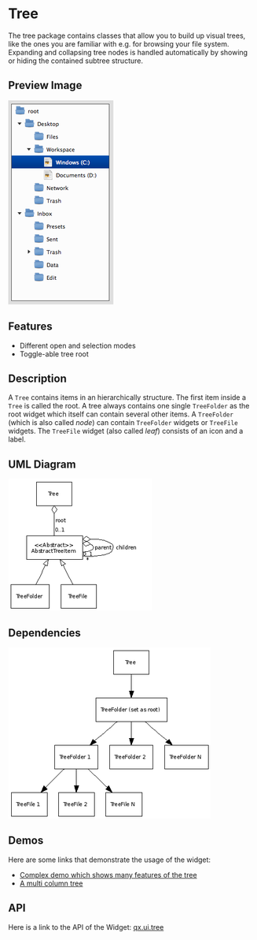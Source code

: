 Tree
====

The tree package contains classes that allow you to build up visual trees, like the ones you are familiar with e.g. for browsing your file system. Expanding and collapsing tree nodes is handled automatically by showing or hiding the contained subtree structure.

Preview Image
-------------

![tree.png](tree.png)

Features
--------

-   Different open and selection modes
-   Toggle-able tree root

Description
-----------

A `Tree` contains items in an hierarchically structure. The first item inside a `Tree` is called the root. A tree always contains one single `TreeFolder` as the root widget which itself can contain several other items. A `TreeFolder` (which is also called *node*) can contain `TreeFolder` widgets or `TreeFile` widgets. The `TreeFile` widget (also called *leaf*) consists of an icon and a label.

UML Diagram
-----------

![tree\_uml.png](tree_uml.png)

Dependencies
------------

![tree\_dependencies\_uml.png](tree_dependencies_uml.png)

Demos
-----

Here are some links that demonstrate the usage of the widget:

-   [Complex demo which shows many features of the tree](apps://demobrowser/#widget~Tree.html)
-   [A multi column tree](apps://demobrowser/#widget~Tree_Columns.html)

API
---

Here is a link to the API of the Widget:
[qx.ui.tree](apps://apiviewer/#qx.ui.tree)
